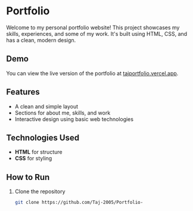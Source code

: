 # Portfolio

Welcome to my personal portfolio website! This project showcases my skills, experiences, and some of my work. It's built using HTML, CSS, and has a clean, modern design.

## Demo
You can view the live version of the portfolio at [tajportfolio.vercel.app](https://tajportfolio.vercel.app/).

## Features
- A clean and simple layout
- Sections for about me, skills, and work
- Interactive design using basic web technologies

## Technologies Used
- **HTML** for structure
- **CSS** for styling

## How to Run
1. Clone the repository
   ```bash
   git clone https://github.com/Taj-2005/Portfolio-
   